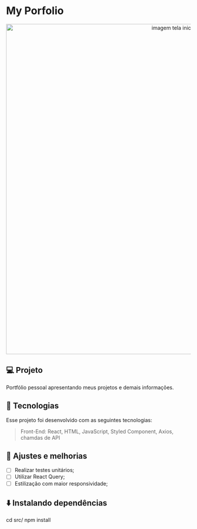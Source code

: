 # My Porfolio

<p align="center">
 <img width="900" src="https://i.postimg.cc/RVjwJ3BP/portfolio.png?raw=true" alt="imagem tela inicial" >
</p>

## 💻 Projeto

Portfólio pessoal apresentando meus projetos e demais informações.

## 🚀 Tecnologias
Esse projeto foi desenvolvido com as seguintes tecnologias:

> Front-End: React, HTML, JavaScript, Styled Component, Axios, chamdas de API


## 📝 Ajustes e melhorias

- [ ] Realizar testes unitários;
- [ ] Utilizar React Query;
- [ ] Estilização com maior responsividade;

## ⬇️ Instalando dependências
  cd src/
  npm install
